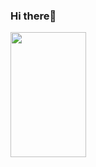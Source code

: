 ### Hi there👋

<img align="left" width="49%" height="200px" src="https://github-readme-stats.vercel.app/api?username=ignalpha4&show_icons=true&theme=radical"/>
                       
<!--<img align="left" width="45%" height="200px" src="https://github-readme-stats.vercel.app/api/top-langs/?username=anuraghazra&layout=compact&theme=radical"/>-->
